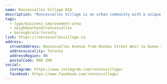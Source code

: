 ```yaml
---
name: Roncesvalles Village BIA
description: "Roncesvalles Village is an urban community with a unique village vibe that manifests most delightfully along its main street. With a wide array of well-tended shops and gardens along its 1.8 km stretch, the many marvelous places to meet and eat, and the goodwill among neighbours and shopkeepers that makes awesome things happen here."
tags:
  - type/business-improvement-area
  - neighbourhood/roncesvalles
  - borough/old-toronto
link: https://roncesvallesvillage.ca
address:
  streetAddress: Roncesvalles Avenue from Dundas Street West to Queen Street West
  addressLocality: Toronto
  addressRegion: ON
  postalCode: M6R 2M8
social:
  instagram: https://www.instagram.com/roncesvillage/
  facebook: https://www.facebook.com/roncesvillage/
---
```

